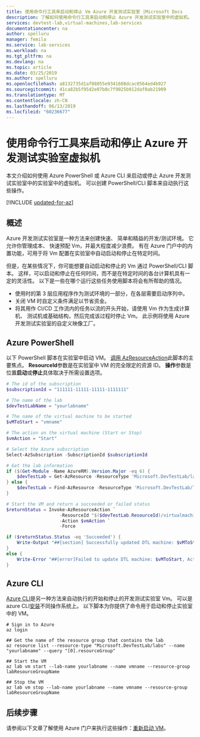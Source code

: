 ```yaml
---
title: 使用命令行工具来启动和停止 Vm Azure 开发测试实验室 |Microsoft Docs
description: 了解如何使用命令行工具来启动和停止 Azure 开发测试实验室中的虚拟机。
services: devtest-lab,virtual-machines,lab-services
documentationcenter: na
author: spelluru
manager: femila
ms.service: lab-services
ms.workload: na
ms.tgt_pltfrm: na
ms.devlang: na
ms.topic: article
ms.date: 03/25/2019
ms.author: spelluru
ms.openlocfilehash: a8132735d1af08055e9341608dcac0564ed4b927
ms.sourcegitcommit: 41ca82b5f95d2e07b0c7f9025b912daf0ab21909
ms.translationtype: MT
ms.contentlocale: zh-CN
ms.lasthandoff: 06/13/2019
ms.locfileid: "60236677"
---
```

# <a name="use-command-line-tools-to-start-and-stop-azure-devtest-labs-virtual-machines"></a>使用命令行工具来启动和停止 Azure 开发测试实验室虚拟机
本文介绍如何使用 Azure PowerShell 或 Azure CLI 来启动或停止 Azure 开发测试实验室中的实验室中的虚拟机。 可以创建 PowerShell/CLI 脚本来自动执行这些操作。 

[!INCLUDE [updated-for-az](../../includes/updated-for-az.md)]

## <a name="overview"></a>概述
Azure 开发测试实验室是一种方法来创建快速、 简单和精益的开发/测试环境。 它允许你管理成本、 快速预配 Vm，并最大程度减少浪费。  有在 Azure 门户中的内置功能，可用于将 Vm 配置在实验室中自动启动和停止在特定时间。 

但是，在某些情况下，你可能想要自动启动和停止的 Vm 通过 PowerShell/CLI 脚本。 这样，可以启动和停止在任何时间，而不是在特定时间的各台计算机具有一定的灵活性。 以下是一些在哪个运行这些任务使用脚本将会有所帮助的情况。

- 使用时的第 3 层应用程序作为测试环境的一部分，在各层需要启动序列中。 
- 关闭 VM 时自定义条件满足以节省资金。 
- 将其用作 CI/CD 工作流内的任务以流的开头开始，请使用 Vm 作为生成计算机、 测试机或基础结构，然后完成该过程时停止 Vm。 此示例将使用 Azure 开发测试实验室的自定义映像工厂。  

## <a name="azure-powershell"></a>Azure PowerShell
以下 PowerShell 脚本在实验室中启动 VM。 [调用 AzResourceAction](/powershell/module/az.resources/invoke-azresourceaction?view=azps-1.7.0)此脚本的主要焦点。 **ResourceId**参数是在实验室中 VM 的完全限定的资源 ID。 **操作**参数是位置**启动**或**停止**具体取决于所需设置选项。

```powershell
# The id of the subscription
$subscriptionId = "111111-11111-11111-1111111"

# The name of the lab
$devTestLabName = "yourlabname"

# The name of the virtual machine to be started
$vMToStart = "vmname"

# The action on the virtual machine (Start or Stop)
$vmAction = "Start"

# Select the Azure subscription
Select-AzSubscription -SubscriptionId $subscriptionId

# Get the lab information
if ($(Get-Module -Name AzureRM).Version.Major -eq 6) {
    $devTestLab = Get-AzResource -ResourceType 'Microsoft.DevTestLab/labs' -Name $devTestLabName
} else {
    $devTestLab = Find-AzResource -ResourceType 'Microsoft.DevTestLab/labs' -ResourceNameEquals $devTestLabName
}

# Start the VM and return a succeeded or failed status
$returnStatus = Invoke-AzResourceAction `
                    -ResourceId "$($devTestLab.ResourceId)/virtualmachines/$vMToStart" `
                    -Action $vmAction `
                    -Force

if ($returnStatus.Status -eq 'Succeeded') {
    Write-Output "##[section] Successfully updated DTL machine: $vMToStart, Action: $vmAction"
}
else {
    Write-Error "##[error]Failed to update DTL machine: $vMToStart, Action: $vmAction"
}
```


## <a name="azure-cli"></a>Azure CLI
[Azure CLI](/cli/azure/get-started-with-azure-cli?view=azure-cli-latest)是另一种方法来自动执行的开始和停止的开发测试实验室 Vm。 可以是 azure CLI[安装](/cli/azure/install-azure-cli?view=azure-cli-latest)不同操作系统上。 以下脚本为你提供了命令用于启动和停止实验室中的 VM。 

```azurecli
# Sign in to Azure
az login 

## Get the name of the resource group that contains the lab
az resource list --resource-type "Microsoft.DevTestLab/labs" --name "yourlabname" --query "[0].resourceGroup" 

## Start the VM
az lab vm start --lab-name yourlabname --name vmname --resource-group labResourceGroupName

## Stop the VM
az lab vm stop --lab-name yourlabname --name vmname --resource-group labResourceGroupName
```


## <a name="next-steps"></a>后续步骤
请参阅以下文章了解使用 Azure 门户来执行这些操作：[重新启动 VM](devtest-lab-restart-vm.md)。
